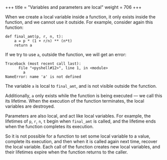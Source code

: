 +++
title = "Variables and parameters are local"
weight = 706
+++

When we create a local variable inside a function, it only exists inside the function, and we cannot use it outside. For example, consider again this function:

```
def final_amt(p, r, n, t):
    a = p * (1 + r/n) ** (n*t)
    return a
```

If we try to use ```a```, outside the function, we will get an error:

```
Traceback (most recent call last):
      File "<pyshell#12>", line 1, in <module>
        a
NameError: name 'a' is not defined
```

The variable ```a``` is local to ```final_amt```, and is not visible outside the function.

Additionally, ```a``` only exists while the function is being executed — we call this its lifetime. When the execution of the function terminates, the local variables are destroyed.

Parameters are also local, and act like local variables. For example, the lifetimes of ```p```, ```r```, ```n```, ```t``` begin when ```final_amt``` is called, and the lifetime ends when the function completes its execution.

So it is not possible for a function to set some local variable to a value, complete its execution, and then when it is called again next time, recover the local variable. Each call of the function creates new local variables, and their lifetimes expire when the function returns to the caller.

